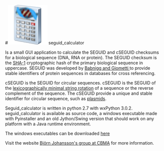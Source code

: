 #![alt text](https://raw.githubusercontent.com/BjornFJohansson/seguid_calculator/master/calculator.png "seguid_calculator") seguid_calculator

Is a small GUI application to calculate the SEGUID and cSEGUID checksums for a biological sequence (DNA, RNA or protein). 
The SEGUID checksum is the [SHA-1](http://en.wikipedia.org/wiki/SHA-1) cryptographic hash of the primary biological 
sequence in uppercase. SEGUID was developed by [Babnigg and Giometti ](http://www.ncbi.nlm.nih.gov/pubmed/16858731) 
to provide stable identifiers of protein sequences in databases for cross referencing.

cSEGUID is the SEGUID for circular sequences. cSEGUID is the SEGUID of the 
[lexicographically minimal string rotation](http://en.wikipedia.org/wiki/Lexicographically_minimal_string_rotation) 
of a sequence or the reverse complement of the sequence. The cSEGUID provide a unique and stable identifier for 
circular sequence, such as [plasmids](http://en.wikipedia.org/wiki/Plasmid).

Seguid_calculator is written in python 2.7 with wxPython 3.0.2. seguid_calculator is available as source code, a windows 
executable made with Pyinstaller and an old Jython/Swing version that should work on any platform with a Java runtime 
environment.

The windows executables can be downloaded [here](https://github.com/BjornFJohansson/seguid_calculator/releases)

Visit the website [Björn Johansson's group at CBMA](https://sites.google.com/site/metabolicengineeringgroup/) for more
 information.
